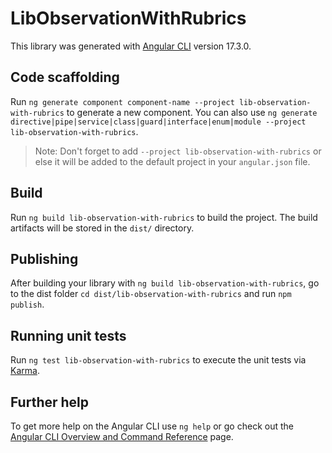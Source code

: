 # LibObservationWithRubrics

This library was generated with [Angular CLI](https://github.com/angular/angular-cli) version 17.3.0.

## Code scaffolding

Run `ng generate component component-name --project lib-observation-with-rubrics` to generate a new component. You can also use `ng generate directive|pipe|service|class|guard|interface|enum|module --project lib-observation-with-rubrics`.
> Note: Don't forget to add `--project lib-observation-with-rubrics` or else it will be added to the default project in your `angular.json` file. 

## Build

Run `ng build lib-observation-with-rubrics` to build the project. The build artifacts will be stored in the `dist/` directory.

## Publishing

After building your library with `ng build lib-observation-with-rubrics`, go to the dist folder `cd dist/lib-observation-with-rubrics` and run `npm publish`.

## Running unit tests

Run `ng test lib-observation-with-rubrics` to execute the unit tests via [Karma](https://karma-runner.github.io).

## Further help

To get more help on the Angular CLI use `ng help` or go check out the [Angular CLI Overview and Command Reference](https://angular.io/cli) page.

